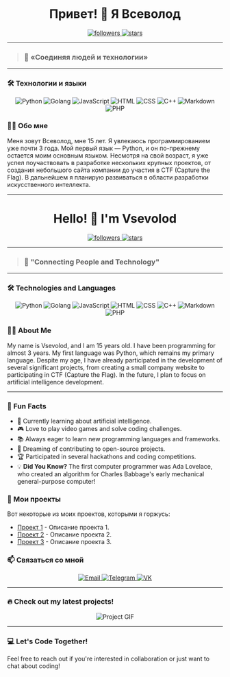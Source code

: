 <h1 align="center">Привет! 👋 Я Всеволод</h1>

<p align="center">
  <a href="https://github.com/ваш-профиль?tab=followers">
    <img src="https://img.shields.io/github/followers/ваш-профиль?label=Followers" alt="followers">
  </a>
  <a href="https://github.com/ваш-профиль?tab=repositories">
    <img src="https://img.shields.io/github/stars/ваш-профиль?label=Stars" alt="stars">
  </a>
</p>

---

> ### 🌟 «Соединяя людей и технологии»

---

### 🛠️ Технологии и языки

<p align="center">
  <img src="https://img.shields.io/badge/-Python-333?style=for-the-badge&logo=python" alt="Python" />
  <img src="https://img.shields.io/badge/-Golang-333?style=for-the-badge&logo=go" alt="Golang" />
  <img src="https://img.shields.io/badge/-JavaScript-333?style=for-the-badge&logo=javascript" alt="JavaScript" />
  <img src="https://img.shields.io/badge/-HTML-333?style=for-the-badge&logo=html5" alt="HTML" />
  <img src="https://img.shields.io/badge/-CSS-333?style=for-the-badge&logo=css3&logoColor=blue" alt="CSS" />
  <img src="https://img.shields.io/badge/-C++-333?style=for-the-badge&logo=c%2B%2B" alt="C++" />
  <img src="https://img.shields.io/badge/-Markdown-333?style=for-the-badge&logo=markdown" alt="Markdown" />
  <img src="https://img.shields.io/badge/-PHP-333?style=for-the-badge&logo=php" alt="PHP" />
</p>

### 👨‍💻 Обо мне

Меня зовут Всеволод, мне 15 лет. Я увлекаюсь программированием уже почти 3 года. Мой первый язык — Python, и он по-прежнему остается моим основным языком. Несмотря на свой возраст, я уже успел поучаствовать в разработке нескольких крупных проектов, от создания небольшого сайта компании до участия в CTF (Capture the Flag). В дальнейшем я планирую развиваться в области разработки искусственного интеллекта.

---

<h1 align="center">Hello! 👋 I'm Vsevolod</h1>

<p align="center">
  <a href="https://github.com/ваш-профиль?tab=followers">
    <img src="https://img.shields.io/github/followers/ваш-профиль?label=Followers" alt="followers">
  </a>
  <a href="https://github.com/ваш-профиль?tab=repositories">
    <img src="https://img.shields.io/github/stars/ваш-профиль?label=Stars" alt="stars">
  </a>
</p>

---

> ### 🌟 "Connecting People and Technology"

---

### 🛠️ Technologies and Languages

<p align="center">
  <img src="https://img.shields.io/badge/-Python-333?style=for-the-badge&logo=python" alt="Python" />
  <img src="https://img.shields.io/badge/-Golang-333?style=for-the-badge&logo=go" alt="Golang" />
  <img src="https://img.shields.io/badge/-JavaScript-333?style=for-the-badge&logo=javascript" alt="JavaScript" />
  <img src="https://img.shields.io/badge/-HTML-333?style=for-the-badge&logo=html5" alt="HTML" />
  <img src="https://img.shields.io/badge/-CSS-333?style=for-the-badge&logo=css3&logoColor=blue" alt="CSS" />
  <img src="https://img.shields.io/badge/-C++-333?style=for-the-badge&logo=c%2B%2B" alt="C++" />
  <img src="https://img.shields.io/badge/-Markdown-333?style=for-the-badge&logo=markdown" alt="Markdown" />
  <img src="https://img.shields.io/badge/-PHP-333?style=for-the-badge&logo=php" alt="PHP" />
</p>

### 👨‍💻 About Me

My name is Vsevolod, and I am 15 years old. I have been programming for almost 3 years. My first language was Python, which remains my primary language. Despite my age, I have already participated in the development of several significant projects, from creating a small company website to participating in CTF (Capture the Flag). In the future, I plan to focus on artificial intelligence development.

---

### 🎉 Fun Facts

- 🌱 Currently learning about artificial intelligence.
- 🎮 Love to play video games and solve coding challenges.
- 📚 Always eager to learn new programming languages and frameworks.
- 🚀 Dreaming of contributing to open-source projects.
- 🏆 Participated in several hackathons and coding competitions.
- 💡 **Did You Know?** The first computer programmer was Ada Lovelace, who created an algorithm for Charles Babbage's early mechanical general-purpose computer!

### 🎨 Мои проекты

Вот некоторые из моих проектов, которыми я горжусь:

- [Проект 1](https://github.com/ваш-профиль/проект1) - Описание проекта 1.
- [Проект 2](https://github.com/ваш-профиль/проект2) - Описание проекта 2.
- [Проект 3](https://github.com/ваш-профиль/проект3) - Описание проекта 3.

### 📫 Связаться со мной

<p align="center">
  <a href="mailto:selvsevolod@gmail.com">
    <img src="https://img.shields.io/badge/-Email-D14836?style=for-the-badge&logo=gmail&logoColor=white" alt="Email" />
  </a>
  <a href="https://t.me/vsevolodss">
    <img src="https://img.shields.io/badge/-Telegram-2CA5E0?style=for-the-badge&logo=telegram&logoColor=white" alt="Telegram" />
  </a>
  <a href="https://vk.com/se1ion">
    <img src="https://img.shields.io/badge/-VK-4680C2?style=for-the-badge&logo=vk&logoColor=white" alt="VK" />
  </a>
</p>

---

### 🔥 Check out my latest projects!
<p align="center">
  <img src="https://user-images.githubusercontent.com/yourusername/yourproject.gif" alt="Project GIF" />
</p>

---

### 💻 Let's Code Together!

Feel free to reach out if you're interested in collaboration or just want to chat about coding!
